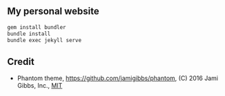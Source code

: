 ## My personal website

  ```bash
  gem install bundler
  bundle install
  bundle exec jekyll serve
  ```

## Credit

* Phantom theme, https://github.com/jamigibbs/phantom, (C) 2016 Jami Gibbs, Inc., [MIT](https://github.com/jamigibbs/phantom/blob/master/LICENSE)
